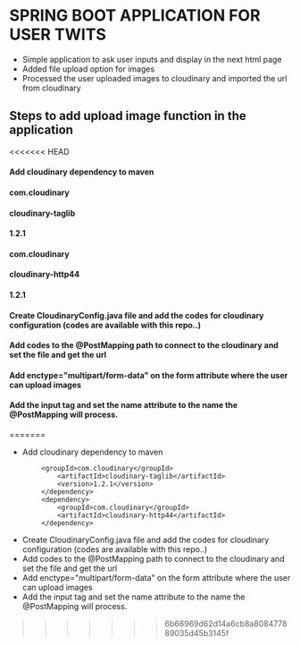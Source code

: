 # SPRING BOOT APPLICATION FOR USER TWITS
- Simple application to ask user inputs and display in the next html page
- Added file upload option for images 
- Processed the user uploaded images to cloudinary and imported the url from cloudinary 
## Steps to add upload image function in the application

<<<<<<< HEAD
#### Add cloudinary dependency to maven 
####		<dependency>
####			<groupId>com.cloudinary</groupId>
####			<artifactId>cloudinary-taglib</artifactId>
####			<version>1.2.1</version>
####		</dependency>
####		<dependency>
####			<groupId>com.cloudinary</groupId>
####			<artifactId>cloudinary-http44</artifactId>
####			<version>1.2.1</version>
####		</dependency>
#### Create CloudinaryConfig.java  file and add the codes for cloudinary configuration (codes are available with this repo..)
#### Add codes to the @PostMapping path to connect to the cloudinary and set the file and get the url
#### Add enctype="multipart/form-data" on the form attribute where the user can upload images
#### Add the input tag and set the name attribute to the name the @PostMapping will process.
=======
- Add cloudinary dependency to maven 

```		<dependency>
		<groupId>com.cloudinary</groupId>
			<artifactId>cloudinary-taglib</artifactId>
			<version>1.2.1</version>
		</dependency>
		<dependency>
			<groupId>com.cloudinary</groupId>
			<artifactId>cloudinary-http44</artifactId>
		</dependency>

```
- Create CloudinaryConfig.java  file and add the codes for cloudinary configuration (codes are available with this repo..)
- Add codes to the @PostMapping path to connect to the cloudinary and set the file and get the url
- Add enctype="multipart/form-data" on the form attribute where the user can upload images
- Add the input tag and set the name attribute to the name the @PostMapping will process.
>>>>>>> 6b66969d62d14a6cb8a808477889035d45b3145f
